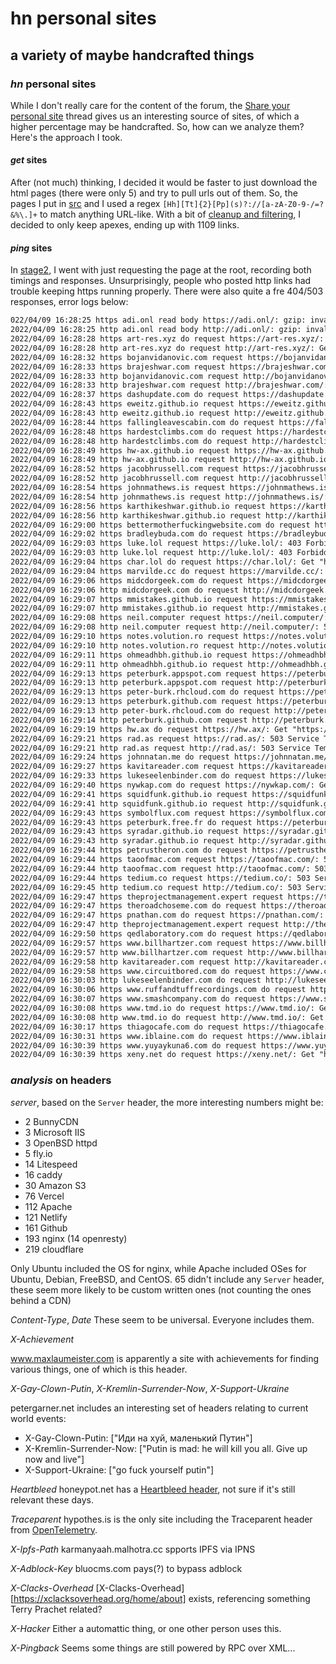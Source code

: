 # hn personal sites

## a variety of maybe handcrafted things

### _hn_ personal sites

While I don't really care for the content of the forum,
the [Share your personal site](https://news.ycombinator.com/item?id=30934529)
thread gives us an interesting source of sites,
of which a higher percentage may be handcrafted.
So, how can we analyze them?
Here's the approach I took.

#### _get_ sites

After (not much) thinking, I decided it would be faster to just download the html pages
(there were only 5) and try to pull urls out of them.
So, the pages I put in [src](https://github.com/erred/hn-sites-2022-04/tree/main/src)
and I used a regex `[Hh][Tt]{2}[Pp](s)?://[a-zA-Z0-9-/=?&%\.]+`
to match anything URL-like.
With a bit of
[cleanup and filtering](https://github.com/erred/hn-sites-2022-04/blob/main/cmd/stage1/main.go#L38-L42),
I decided to only keep apexes, ending up with 1109 links.

#### _ping_ sites

In [stage2](https://github.com/erred/hn-sites-2022-04/tree/main/cmd/stage2),
I went with just requesting the page at the root,
recording both timings and responses.
Unsurprisingly, people who posted http links had trouble keeping https running properly.
There were also quite a fre 404/503 responses, error logs below:

```txt
022/04/09 16:28:25 https adi.onl read body https://adi.onl/: gzip: invalid header
2022/04/09 16:28:25 http adi.onl read body http://adi.onl/: gzip: invalid header
2022/04/09 16:28:28 https art-res.xyz do request https://art-res.xyz/: Get "https://art-res.xyz/": dial tcp: lookup art-res.xyz on 8.8.8.8:53: no such host
2022/04/09 16:28:28 http art-res.xyz do request http://art-res.xyz/: Get "http://art-res.xyz/": dial tcp: lookup art-res.xyz on 8.8.8.8:53: no such host
2022/04/09 16:28:32 https bojanvidanovic.com request https://bojanvidanovic.com/: 503 Service Temporarily Unavailable
2022/04/09 16:28:33 https brajeshwar.com request https://brajeshwar.com/: 503 Service Temporarily Unavailable
2022/04/09 16:28:33 http bojanvidanovic.com request http://bojanvidanovic.com/: 503 Service Temporarily Unavailable
2022/04/09 16:28:33 http brajeshwar.com request http://brajeshwar.com/: 503 Service Temporarily Unavailable
2022/04/09 16:28:37 https dashupdate.com do request https://dashupdate.com/: Get "https://dashupdate.com/": remote error: tls: internal error
2022/04/09 16:28:43 https eweitz.github.io request https://eweitz.github.io/: 404 Not Found
2022/04/09 16:28:43 http eweitz.github.io request http://eweitz.github.io/: 404 Not Found
2022/04/09 16:28:44 https fallingleavescabin.com do request https://fallingleavescabin.com/: Get "https://fallingleavescabin.com/": dial tcp 64.98.145.30:443: connect: connection refused
2022/04/09 16:28:48 https hardestclimbs.com do request https://hardestclimbs.com/: Get "https://hardestclimbs.com/": dial tcp: lookup hardestclimbs.com on 8.8.8.8:53: no such host
2022/04/09 16:28:48 http hardestclimbs.com do request http://hardestclimbs.com/: Get "http://hardestclimbs.com/": dial tcp: lookup hardestclimbs.com on 8.8.8.8:53: no such host
2022/04/09 16:28:49 https hw-ax.github.io request https://hw-ax.github.io/: 404 Not Found
2022/04/09 16:28:49 http hw-ax.github.io request http://hw-ax.github.io/: 404 Not Found
2022/04/09 16:28:52 https jacobhrussell.com request https://jacobhrussell.com/: 404 Not Found
2022/04/09 16:28:52 http jacobhrussell.com request http://jacobhrussell.com/: 404 Not Found
2022/04/09 16:28:54 https johnmathews.is request https://johnmathews.is/: 503 Service Temporarily Unavailable
2022/04/09 16:28:54 http johnmathews.is request http://johnmathews.is/: 503 Service Temporarily Unavailable
2022/04/09 16:28:56 https karthikeshwar.github.io request https://karthikeshwar.github.io/: 404 Not Found
2022/04/09 16:28:56 http karthikeshwar.github.io request http://karthikeshwar.github.io/: 404 Not Found
2022/04/09 16:29:00 https bettermotherfuckingwebsite.com do request https://bettermotherfuckingwebsite.com/: Get "https://bettermotherfuckingwebsite.com/": dial tcp 52.217.47.35:443: i/o timeout
2022/04/09 16:29:02 https bradleybuda.com do request https://bradleybuda.com/: Get "https://bradleybuda.com/": dial tcp 52.219.113.155:443: i/o timeout
2022/04/09 16:29:03 https luke.lol request https://luke.lol/: 403 Forbidden
2022/04/09 16:29:03 http luke.lol request http://luke.lol/: 403 Forbidden
2022/04/09 16:29:04 https char.lol do request https://char.lol/: Get "https://char.lol/": dial tcp 52.217.69.163:443: i/o timeout
2022/04/09 16:29:04 https marvilde.cc do request https://marvilde.cc/: Get "https://marvilde.cc/": dial tcp [2a01:4f9:c010:c662::aa]:443: connect: connection refused
2022/04/09 16:29:06 https midcdorgeek.com do request https://midcdorgeek.com/: Get "https://midcdorgeek.com/": dial tcp: lookup midcdorgeek.com on 8.8.8.8:53: no such host
2022/04/09 16:29:06 http midcdorgeek.com do request http://midcdorgeek.com/: Get "http://midcdorgeek.com/": dial tcp: lookup midcdorgeek.com on 8.8.8.8:53: no such host
2022/04/09 16:29:07 https mmistakes.github.io request https://mmistakes.github.io/: 404 Not Found
2022/04/09 16:29:07 http mmistakes.github.io request http://mmistakes.github.io/: 404 Not Found
2022/04/09 16:29:08 https neil.computer request https://neil.computer/: 503 Service Temporarily Unavailable
2022/04/09 16:29:08 http neil.computer request http://neil.computer/: 503 Service Temporarily Unavailable
2022/04/09 16:29:10 https notes.volution.ro request https://notes.volution.ro/: 503 Service Temporarily Unavailable
2022/04/09 16:29:10 http notes.volution.ro request http://notes.volution.ro/: 503 Service Temporarily Unavailable
2022/04/09 16:29:11 https ohmeadhbh.github.io request https://ohmeadhbh.github.io/: 404 Not Found
2022/04/09 16:29:11 http ohmeadhbh.github.io request http://ohmeadhbh.github.io/: 404 Not Found
2022/04/09 16:29:13 https peterburk.appspot.com request https://peterburk.appspot.com/: 404 Not Found
2022/04/09 16:29:13 http peterburk.appspot.com request http://peterburk.appspot.com/: 404 Not Found
2022/04/09 16:29:13 https peter-burk.rhcloud.com do request https://peter-burk.rhcloud.com/: Get "https://peter-burk.rhcloud.com/": dial tcp: lookup peter-burk.rhcloud.com on 8.8.8.8:53: no such host
2022/04/09 16:29:13 https peterburk.github.com request https://peterburk.github.com/: 404 Not Found
2022/04/09 16:29:13 http peter-burk.rhcloud.com do request http://peter-burk.rhcloud.com/: Get "http://peter-burk.rhcloud.com/": dial tcp: lookup peter-burk.rhcloud.com on 8.8.8.8:53: no such host
2022/04/09 16:29:14 http peterburk.github.com request http://peterburk.github.com/: 404 Not Found
2022/04/09 16:29:19 https hw.ax do request https://hw.ax/: Get "https://hw.ax/": dial tcp 185.26.105.244:443: i/o timeout
2022/04/09 16:29:21 https rad.as request https://rad.as/: 503 Service Temporarily Unavailable
2022/04/09 16:29:21 http rad.as request http://rad.as/: 503 Service Temporarily Unavailable
2022/04/09 16:29:24 https johnnatan.me do request https://johnnatan.me/: Get "https://johnnatan.me/": dial tcp 15.197.142.173:443: i/o timeout
2022/04/09 16:29:27 https kavitareader.com request https://kavitareader.com/: 522
2022/04/09 16:29:33 https lukeseelenbinder.com do request https://lukeseelenbinder.com/: Get "https://lukeseelenbinder.com/": dial tcp [2001:1b54:9001:5d10::1]:443: connect: no route to host
2022/04/09 16:29:40 https nywkap.com do request https://nywkap.com/: Get "https://nywkap.com/": dial tcp 52.217.111.115:443: i/o timeout
2022/04/09 16:29:41 https squidfunk.github.io request https://squidfunk.github.io/: 404 Not Found
2022/04/09 16:29:41 http squidfunk.github.io request http://squidfunk.github.io/: 404 Not Found
2022/04/09 16:29:43 https symbolflux.com request https://symbolflux.com/: 403 Forbidden
2022/04/09 16:29:43 https peterburk.free.fr do request https://peterburk.free.fr/: Get "https://peterburk.free.fr/": dial tcp 212.27.63.169:443: i/o timeout
2022/04/09 16:29:43 https syradar.github.io request https://syradar.github.io/: 404 Not Found
2022/04/09 16:29:43 http syradar.github.io request http://syradar.github.io/: 404 Not Found
2022/04/09 16:29:44 https petrustheron.com do request https://petrustheron.com/: Get "https://petrustheron.com/": dial tcp 52.218.112.140:443: i/o timeout
2022/04/09 16:29:44 https taoofmac.com request https://taoofmac.com/: 503 Service Temporarily Unavailable
2022/04/09 16:29:44 http taoofmac.com request http://taoofmac.com/: 503 Service Temporarily Unavailable
2022/04/09 16:29:44 https tedium.co request https://tedium.co/: 503 Service Temporarily Unavailable
2022/04/09 16:29:45 http tedium.co request http://tedium.co/: 503 Service Temporarily Unavailable
2022/04/09 16:29:47 https theprojectmanagement.expert request https://theprojectmanagement.expert/: 401 Unauthorized
2022/04/09 16:29:47 https theroadchoseme.com do request https://theroadchoseme.com/: Get "https://theroadchoseme.com/": dial tcp 184.106.149.42:443: connect: connection refused
2022/04/09 16:29:47 https pnathan.com do request https://pnathan.com/: Get "https://pnathan.com/": dial tcp 52.218.181.34:443: i/o timeout
2022/04/09 16:29:47 http theprojectmanagement.expert request http://theprojectmanagement.expert/: 401 Unauthorized
2022/04/09 16:29:50 https qedlaboratory.com do request https://qedlaboratory.com/: Get "https://qedlaboratory.com/": dial tcp 35.238.188.116:443: i/o timeout
2022/04/09 16:29:57 https www.billhartzer.com request https://www.billhartzer.com/: 403 Forbidden
2022/04/09 16:29:57 http www.billhartzer.com request http://www.billhartzer.com/: 403 Forbidden
2022/04/09 16:29:58 http kavitareader.com request http://kavitareader.com/: 522
2022/04/09 16:29:58 https www.circuitbored.com do request https://www.circuitbored.com/: Get "https://www.circuitbored.com/": remote error: tls: internal error
2022/04/09 16:30:03 http lukeseelenbinder.com do request http://lukeseelenbinder.com/: Get "http://lukeseelenbinder.com/": dial tcp [2001:1b54:9001:5d10::1]:80: connect: no route to host
2022/04/09 16:30:06 https www.ruffandtuffrecordings.com do request https://www.ruffandtuffrecordings.com/: Get "https://www.ruffandtuffrecordings.com/": remote error: tls: internal error
2022/04/09 16:30:07 https www.smashcompany.com do request https://www.smashcompany.com/: Get "https://www.smashcompany.com/": dial tcp 148.251.153.51:443: connect: connection refused
2022/04/09 16:30:08 https www.tmd.io do request https://www.tmd.io/: Get "https://www.tmd.io/": dial tcp: lookup www.tmd.io on 8.8.8.8:53: no such host
2022/04/09 16:30:08 http www.tmd.io do request http://www.tmd.io/: Get "http://www.tmd.io/": dial tcp: lookup www.tmd.io on 8.8.8.8:53: no such host
2022/04/09 16:30:17 https thiagocafe.com do request https://thiagocafe.com/: Get "https://thiagocafe.com/": dial tcp 44.234.104.162:443: i/o timeout
2022/04/09 16:30:31 https www.iblaine.com do request https://www.iblaine.com/: Get "https://www.iblaine.com/": dial tcp 15.197.142.173:443: i/o timeout
2022/04/09 16:30:39 https www.yuyaykuna6.com do request https://www.yuyaykuna6.com/: Get "https://www.yuyaykuna6.com/": dial tcp 78.138.24.108:443: i/o timeout
2022/04/09 16:30:39 https xeny.net do request https://xeny.net/: Get "https://xeny.net/": dial tcp 159.69.20.219:443: i/o timeout
```

### _analysis_ on headers

_server_, based on the `Server` header, the more interesting numbers might be:

- 2 BunnyCDN
- 3 Microsoft IIS
- 3 OpenBSD httpd
- 5 fly.io
- 14 Litespeed
- 16 caddy
- 30 Amazon S3
- 76 Vercel
- 112 Apache
- 121 Netlify
- 161 Github
- 193 nginx (14 openresty)
- 219 cloudflare

Only Ubuntu included the OS for nginx,
while Apache included OSes for Ubuntu, Debian, FreeBSD, and CentOS.
65 didn't include any `Server` header, these seem more likely to be custom written ones
(not counting the ones behind a CDN)

_Content-Type_, _Date_
These seem to be universal. Everyone includes them.

_X-Achievement_

www.maxlaumeister.com is apparently a site with achievements for finding various things,
one of which is this header.

_X-Gay-Clown-Putin_, _X-Kremlin-Surrender-Now_, _X-Support-Ukraine_

petergarner.net includes an interesting set of headers relating to current world events:

- X-Gay-Clown-Putin: ["Иди на хуй, маленький Путин"]
- X-Kremlin-Surrender-Now: ["Putin is mad: he will kill you all. Give up now and live"]
- X-Support-Ukraine: ["go fuck yourself putin"]

_Heartbleed_
honeypot.net has a [Heartbleed header](https://heartbleedheader.com/),
not sure if it's still relevant these days.

_Traceparent_
hypothes.is is the only site including the Traceparent header from [OpenTelemetry](https://opentelemetry.io/).

_X-Ipfs-Path_
karmanyaah.malhotra.cc spports IPFS via IPNS

_X-Adblock-Key_
bluocms.com pays(?) to bypass adblock

_X-Clacks-Overhead_
[X-Clacks-Overhead][https://xclacksoverhead.org/home/about] exists, referencing something Terry Prachet related?

_X-Hacker_
Either a automattic thing, or one other person uses this.

_X-Pingback_
Seems some things are still powered by RPC over XML...
